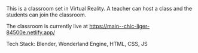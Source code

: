 This is a classroom set in Virtual Reality.
A teacher can host a class and the students can join the classroom.

The classroom is currently live at https://main--chic-liger-84500e.netlify.app/

Tech Stack: Blender, Wonderland Engine, HTML, CSS, JS

